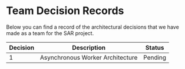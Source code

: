 # Team Decision Records

Below you can find a record of the architectural decisions that we have made as a team for the SAR project.


| Decision | Description | Status |
| --- | --- | --- |
| 1 | Asynchronous Worker Architecture | Pending |
